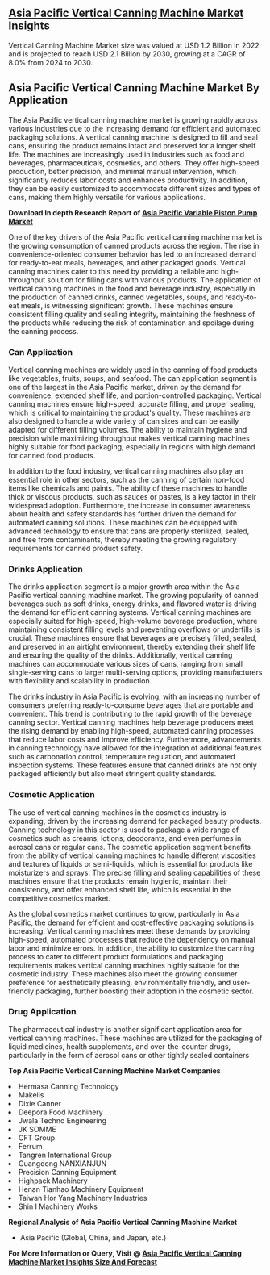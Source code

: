 <h2><a href="https://www.verifiedmarketreports.com/download-sample/?rid=233324&amp;utm_source=Github-Feb&amp;utm_medium=219" target="_blank">Asia Pacific Vertical Canning Machine Market</a> Insights</h2><p>Vertical Canning Machine Market size was valued at USD 1.2 Billion in 2022 and is projected to reach USD 2.1 Billion by 2030, growing at a CAGR of 8.0% from 2024 to 2030.</p><p><h2>Asia Pacific Vertical Canning Machine Market By Application</h2> <p>The Asia Pacific vertical canning machine market is growing rapidly across various industries due to the increasing demand for efficient and automated packaging solutions. A vertical canning machine is designed to fill and seal cans, ensuring the product remains intact and preserved for a longer shelf life. The machines are increasingly used in industries such as food and beverages, pharmaceuticals, cosmetics, and others. They offer high-speed production, better precision, and minimal manual intervention, which significantly reduces labor costs and enhances productivity. In addition, they can be easily customized to accommodate different sizes and types of cans, making them highly versatile for various applications.</p> <p><p><strong>Download In depth Research Report of <a href="https://www.verifiedmarketreports.com/download-sample/?rid=236118&amp;utm_source=Pulse-Dec&amp;utm_medium=219" target="_blank">Asia Pacific Variable Piston Pump Market</a></strong></p></p> <p>One of the key drivers of the Asia Pacific vertical canning machine market is the growing consumption of canned products across the region. The rise in convenience-oriented consumer behavior has led to an increased demand for ready-to-eat meals, beverages, and other packaged goods. Vertical canning machines cater to this need by providing a reliable and high-throughput solution for filling cans with various products. The application of vertical canning machines in the food and beverage industry, especially in the production of canned drinks, canned vegetables, soups, and ready-to-eat meals, is witnessing significant growth. These machines ensure consistent filling quality and sealing integrity, maintaining the freshness of the products while reducing the risk of contamination and spoilage during the canning process.</p> <h3>Can Application</h3> <p>Vertical canning machines are widely used in the canning of food products like vegetables, fruits, soups, and seafood. The can application segment is one of the largest in the Asia Pacific market, driven by the demand for convenience, extended shelf life, and portion-controlled packaging. Vertical canning machines ensure high-speed, accurate filling, and proper sealing, which is critical to maintaining the product's quality. These machines are also designed to handle a wide variety of can sizes and can be easily adapted for different filling volumes. The ability to maintain hygiene and precision while maximizing throughput makes vertical canning machines highly suitable for food packaging, especially in regions with high demand for canned food products.</p> <p>In addition to the food industry, vertical canning machines also play an essential role in other sectors, such as the canning of certain non-food items like chemicals and paints. The ability of these machines to handle thick or viscous products, such as sauces or pastes, is a key factor in their widespread adoption. Furthermore, the increase in consumer awareness about health and safety standards has further driven the demand for automated canning solutions. These machines can be equipped with advanced technology to ensure that cans are properly sterilized, sealed, and free from contaminants, thereby meeting the growing regulatory requirements for canned product safety.</p> <h3>Drinks Application</h3> <p>The drinks application segment is a major growth area within the Asia Pacific vertical canning machine market. The growing popularity of canned beverages such as soft drinks, energy drinks, and flavored water is driving the demand for efficient canning systems. Vertical canning machines are especially suited for high-speed, high-volume beverage production, where maintaining consistent filling levels and preventing overflows or underfills is crucial. These machines ensure that beverages are precisely filled, sealed, and preserved in an airtight environment, thereby extending their shelf life and ensuring the quality of the drinks. Additionally, vertical canning machines can accommodate various sizes of cans, ranging from small single-serving cans to larger multi-serving options, providing manufacturers with flexibility and scalability in production.</p> <p>The drinks industry in Asia Pacific is evolving, with an increasing number of consumers preferring ready-to-consume beverages that are portable and convenient. This trend is contributing to the rapid growth of the beverage canning sector. Vertical canning machines help beverage producers meet the rising demand by enabling high-speed, automated canning processes that reduce labor costs and improve efficiency. Furthermore, advancements in canning technology have allowed for the integration of additional features such as carbonation control, temperature regulation, and automated inspection systems. These features ensure that canned drinks are not only packaged efficiently but also meet stringent quality standards.</p> <h3>Cosmetic Application</h3> <p>The use of vertical canning machines in the cosmetics industry is expanding, driven by the increasing demand for packaged beauty products. Canning technology in this sector is used to package a wide range of cosmetics such as creams, lotions, deodorants, and even perfumes in aerosol cans or regular cans. The cosmetic application segment benefits from the ability of vertical canning machines to handle different viscosities and textures of liquids or semi-liquids, which is essential for products like moisturizers and sprays. The precise filling and sealing capabilities of these machines ensure that the products remain hygienic, maintain their consistency, and offer enhanced shelf life, which is essential in the competitive cosmetics market.</p> <p>As the global cosmetics market continues to grow, particularly in Asia Pacific, the demand for efficient and cost-effective packaging solutions is increasing. Vertical canning machines meet these demands by providing high-speed, automated processes that reduce the dependency on manual labor and minimize errors. In addition, the ability to customize the canning process to cater to different product formulations and packaging requirements makes vertical canning machines highly suitable for the cosmetic industry. These machines also meet the growing consumer preference for aesthetically pleasing, environmentally friendly, and user-friendly packaging, further boosting their adoption in the cosmetic sector.</p> <h3>Drug Application</h3> <p>The pharmaceutical industry is another significant application area for vertical canning machines. These machines are utilized for the packaging of liquid medicines, health supplements, and over-the-counter drugs, particularly in the form of aerosol cans or other tightly sealed containers</p><p><strong>Top Asia Pacific Vertical Canning Machine Market Companies</strong></p><div data-test-id=""><p><li>Hermasa Canning Technology</li><li> Makelis</li><li> Dixie Canner</li><li> Deepora Food Machinery</li><li> Jwala Techno Engineering</li><li> JK SOMME</li><li> CFT Group</li><li> Ferrum</li><li> Tangren International Group</li><li> Guangdong NANXIANJUN</li><li> Precision Canning Equipment</li><li> Highpack Machinery</li><li> Henan Tianhao Machinery Equipment</li><li> Taiwan Hor Yang Machinery Industries</li><li> Shin I Machinery Works</li></p><div><strong>Regional Analysis of&nbsp;Asia Pacific Vertical Canning Machine Market</strong></div><ul><li dir="ltr"><p dir="ltr">Asia Pacific (Global, China, and Japan, etc.)</p></li></ul><p><strong>For More Information or Query, Visit @&nbsp;</strong><strong><a href="https://www.verifiedmarketreports.com/product/vertical-canning-machine-market/?utm_source=Github-Feb&amp;utm_medium=219" target="_blank">Asia Pacific Vertical Canning Machine Market Insights Size And Forecast</a></strong></p></div><h2>&nbsp;</h2><div data-test-id="">&nbsp;</div>
